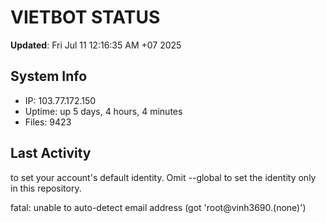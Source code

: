 # VIETBOT STATUS
**Updated**: Fri Jul 11 12:16:35 AM +07 2025

## System Info
- IP: 103.77.172.150
- Uptime: up 5 days, 4 hours, 4 minutes
- Files: 9423

## Last Activity

to set your account's default identity.
Omit --global to set the identity only in this repository.

fatal: unable to auto-detect email address (got 'root@vinh3690.(none)')
